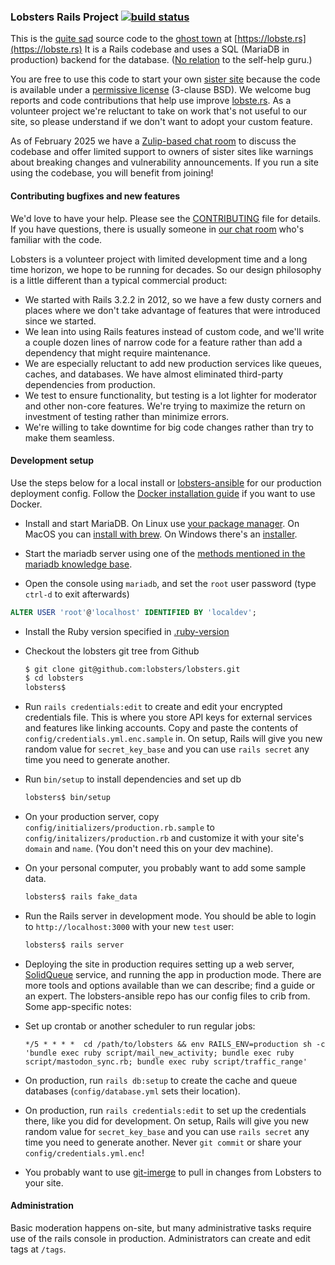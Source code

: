 ### Lobsters Rails Project [![build status](https://github.com/lobsters/lobsters/actions/workflows/check.yml/badge.svg)](https://github.com/lobsters/lobsters/actions/workflows/check.yml)

This is the
[quite sad](https://web.archive.org/web/20230213161624/https://old.reddit.com/r/rails/comments/6jz7tq/source_code_lobsters_a_hacker_news_clone_built/)
source code to the
[ghost town](https://xcancel.com/webshitweekly/status/1399935275057389571) at
[https://lobste.rs](https://lobste.rs)
It is a Rails codebase and uses a SQL (MariaDB in production) backend for the database.
([No relation](https://lobste.rs/about#michaelbolton) to the self-help guru.)

You are free to use this code to start your own [sister site](/sister_sites.md)
because the code is available under a [permissive license](https://github.com/lobsters/lobsters/blob/master/LICENSE) (3-clause BSD).
We welcome bug reports and code contributions that help use improve [lobste.rs](https://lobste.rs).
As a volunteer project we're reluctant to take on work that's not useful to our site, so please understand if we don't want to adopt your custom feature.

As of February 2025 we have a [Zulip-based chat room](https://lobsters.zulipchat.com) to discuss the codebase and offer limited support to owners of sister sites like warnings about breaking changes and vulnerability announcements.
If you run a site using the codebase, you will benefit from joining!

#### Contributing bugfixes and new features

We'd love to have your help.
Please see the [CONTRIBUTING](https://github.com/lobsters/lobsters/blob/master/CONTRIBUTING.md) file for details.
If you have questions, there is usually someone in [our chat room](https://lobste.rs/chat) who's familiar with the code.

Lobsters is a volunteer project with limited development time and a long time horizon, we hope to be running for decades.
So our design philosophy is a little different than a typical commercial product:

 * We started with Rails 3.2.2 in 2012, so we have a few dusty corners and places where we don't take advantage of features that were introduced since we started.
 * We lean into using Rails features instead of custom code, and we'll write a couple dozen lines of narrow code for a feature rather than add a dependency that might require maintenance.
 * We are especially reluctant to add new production services like queues, caches, and databases. We have almost eliminated third-party dependencies from production.
 * We test to ensure functionality, but testing is a lot lighter for moderator and other non-core features.
   We're trying to maximize the return on investment of testing rather than minimize errors.
 * We're willing to take downtime for big code changes rather than try to make them seamless.


#### Development setup

Use the steps below for a local install or
[lobsters-ansible](https://github.com/lobsters/lobsters-ansible) for our production deployment config.
Follow the [Docker installation guide](./docs/setup_with_docker.md) if you want to use Docker.

* Install and start MariaDB.
  On Linux use [your package manager](https://mariadb.com/kb/en/distributions-which-include-mariadb/).
  On MacOS you can [install with brew](https://mariadb.com/kb/en/installing-mariadb-on-macos-using-homebrew/).
  On Windows there's an [installer](https://mariadb.org/download/?t=mariadb&p=mariadb&r=11.5.2&os=Linux&cpu=x86_64&pkg=tar_gz&i=systemd&mirror=starburst_stlouis).

* Start the mariadb server using one of the [methods mentioned in the mariadb knowledge base](https://mariadb.com/kb/en/starting-and-stopping-mariadb-automatically/).

* Open the console using `mariadb`, and set the `root` user password (type `ctrl-d` to exit afterwards)

```sql
ALTER USER 'root'@'localhost' IDENTIFIED BY 'localdev';
```

* Install the Ruby version specified in [.ruby-version](https://github.com/lobsters/lobsters/blob/master/.ruby-version)

* Checkout the lobsters git tree from Github
    ```sh
    $ git clone git@github.com:lobsters/lobsters.git
    $ cd lobsters
    lobsters$
    ```
* Run `rails credentials:edit` to create and edit your encrypted credentials file.
  This is where you store API keys for external services and features like linking accounts.
  Copy and paste the contents of `config/credentials.yml.enc.sample` in.
  On setup, Rails will give you new random value for `secret_key_base` and you can use `rails secret` any time you need to generate another.

* Run `bin/setup` to install dependencies and set up db

    ```sh
    lobsters$ bin/setup
    ```

* On your production server, copy `config/initializers/production.rb.sample`
  to `config/initalizers/production.rb` and customize it with your site's
  `domain` and `name`. (You don't need this on your dev machine).

* On your personal computer, you probably want to add some sample data.

    ```sh
    lobsters$ rails fake_data
    ```

* Run the Rails server in development mode.
  You should be able to login to `http://localhost:3000` with your new `test` user:

    ```sh
    lobsters$ rails server
    ```

* Deploying the site in production requires setting up a web server, [SolidQueue](https://github.com/rails/solid_queue/) service, and running the app in production mode.
  There are more tools and options available than we can describe; find a guide or an expert.
  The lobsters-ansible repo has our config files to crib from. Some app-specific notes:

* Set up crontab or another scheduler to run regular jobs:

    ```
    */5 * * * *  cd /path/to/lobsters && env RAILS_ENV=production sh -c 'bundle exec ruby script/mail_new_activity; bundle exec ruby script/mastodon_sync.rb; bundle exec ruby script/traffic_range'
    ```

* On production, run `rails db:setup` to create the cache and queue databases (`config/database.yml` sets their location).

* On production, run `rails credentials:edit` to set up the credentials there,
  like you did for development.
  On setup, Rails will give you new random value for `secret_key_base` and you can use `rails secret` any time you need to generate another.
  Never `git commit` or share your `config/credentials.yml.enc`!

* You probably want to use [git-imerge](https://lobste.rs/s/dbm2d4) to pull in
  changes from Lobsters to your site.

#### Administration

Basic moderation happens on-site, but many administrative tasks require use of the rails console in production.
Administrators can create and edit tags at `/tags`.
